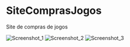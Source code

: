 
# SiteComprasJogos
Site de compras de jogos

![Screenshot_1](https://user-images.githubusercontent.com/69609230/119243975-3668b700-bb42-11eb-8896-57940245eb39.png)
![Screenshot_2](https://user-images.githubusercontent.com/69609230/119243977-38cb1100-bb42-11eb-9107-74d03a5d2c24.png)
![Screenshot_3](https://user-images.githubusercontent.com/69609230/120087410-08452300-c0be-11eb-9453-8440512059f4.png)

